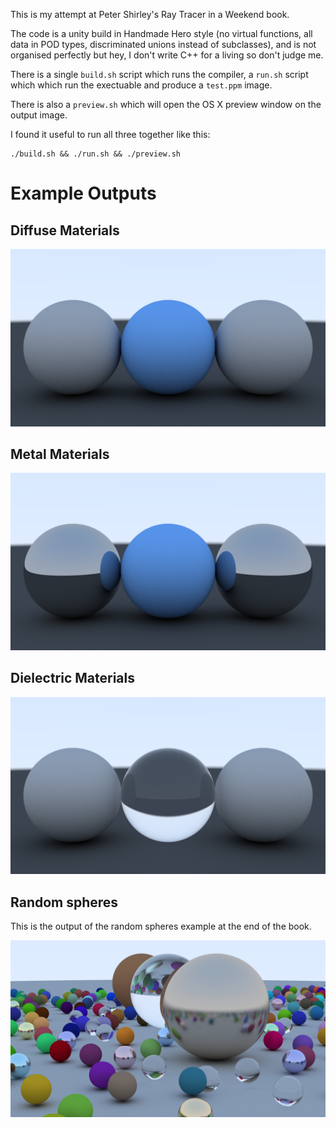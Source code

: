 This is my attempt at Peter Shirley's Ray Tracer in a Weekend book.

The code is a unity build in Handmade Hero style (no virtual functions, all data in POD types, discriminated unions instead of subclasses), and is not organised perfectly but hey, I don't write C++ for a living so don't judge me.

There is a single `build.sh` script which runs the compiler, a `run.sh` script which which run the exectuable and produce a `test.ppm` image.

There is also a `preview.sh` which will open the OS X preview window on the output image.

I found it useful to run all three together like this:

```
./build.sh && ./run.sh && ./preview.sh
```

# Example Outputs

## Diffuse Materials

![diffuse.png](https://raw.githubusercontent.com/johanventer/raytracer/master/examples/diffuse.png)

## Metal Materials

![metal.png](https://raw.githubusercontent.com/johanventer/raytracer/master/examples/metal.png)

## Dielectric Materials

![glass.png](https://raw.githubusercontent.com/johanventer/raytracer/master/examples/glass.png)

## Random spheres

This is the output of the random spheres example at the end of the book.

![spheres.png](https://raw.githubusercontent.com/johanventer/raytracer/master/examples/spheres.png)
